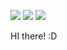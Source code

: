 <p>
  <a href="https://in1004kyu.github.io/" target="_blank"><img src="https://img.shields.io/badge/Blog-%3A)-blue"/></a>
  <a href="mailto:in1004kyu@gmail.com" target="_blank"><img src="https://img.shields.io/badge/in1004kyu@gmail.com-EA4335?style=flat-square&logo=Gmail&logoColor=white"/></a>
  <a href="https://www.linkedin.com/in/inkyuhan/" target="_blank"><img src="https://img.shields.io/badge/inkyuhan-0A66C2?style=flat-square&logo=Linkedin&logoColor=white"/></a>
</p>

HI there! :D 

